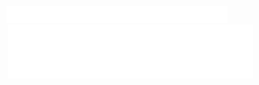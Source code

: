 <div>
    <picture>
        <source media="(prefers-color-scheme:light)" type="image/svg+xml" srcset="Resources/svg/title-light.svg">
        <img class="image" src="Resources/svg/title.svg" width="450">
    </picture>
</div>

<div align="center">
    <a href="https://github.com/NathanDagDane/Clickett">
        <picture>
            <source media="(prefers-color-scheme:light)" type="image/svg+xml" srcset="Resources/svg/wingBox-light.svg">
            <img class="image" src="Resources/svg/wingBox.svg" width="500">
        </picture>
    </a>
</div>